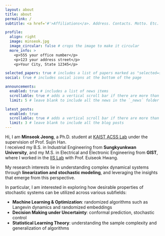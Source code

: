 ```yaml
---
layout: about
title: about
permalink: /
subtitle: <a href='#'>Affiliations</a>. Address. Contacts. Motto. Etc.

profile:
  align: right
  image: minseok.jpg
  image_circular: false # crops the image to make it circular
  more_info: >
    <p>555 your office number</p>
    <p>123 your address street</p>
    <p>Your City, State 12345</p>

selected_papers: true # includes a list of papers marked as "selected={true}"
social: true # includes social icons at the bottom of the page

announcements:
  enabled: true # includes a list of news items
  scrollable: true # adds a vertical scroll bar if there are more than 3 news items
  limit: 5 # leave blank to include all the news in the `_news` folder

latest_posts:
  enabled: true
  scrollable: true # adds a vertical scroll bar if there are more than 3 new posts items
  limit: 3 # leave blank to include all the blog posts
---
```


Hi, I am **Minseok Jeong**, a Ph.D. student at [KAIST ACSS Lab](http://acss.kaist.ac.kr/) under the supervision of Prof. Sujin Han.  
I received my B.S. in Industrial Engineering from **Sungkyunkwan University**, and my M.S. in Electrical and Electronic Engineering from **GIST**, where I worked in the [IIS Lab](https://iis.gist.ac.kr/isp/) with Prof. Euiseok Hwang.

My research interests lie in understanding complex dynamical systems through **linearization and stochastic modeling**, and leveraging the insights that emerge from this perspective.  

In particular, I am interested in exploring how desirable properties of stochastic systems can be utilized across various subfields:
- **Machine Learning & Optimization**: randomized algorithms such as Langevin dynamics and randomized embeddings  
- **Decision Making under Uncertainty**: conformal prediction, stochastic control  
- **Statistical Learning Theory**: understanding the sample complexity and generalization of algorithms  
